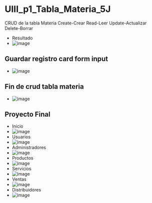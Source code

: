 # UIII_p1_Tabla_Materia_5J
CRUD de la tabla Materia  Create-Crear Read-Leer Update-Actualizar Delete-Borrar
- Resultado
- ![image](https://github.com/user-attachments/assets/7821df2f-78b8-4809-82d3-5cb29ab2b102)
## Guardar registro card form input
- ![image](https://github.com/user-attachments/assets/5cc111e8-2045-4527-ab33-0f75bd9d6a59)

## Fin de crud tabla materia
- ![image](https://github.com/user-attachments/assets/0dded2c0-8a98-4762-82fd-982e2570d99d)

## Proyecto Final
- Inicio
- ![image](https://github.com/user-attachments/assets/fce26df8-eb7c-4333-b9e0-4fddb14bde70)
- Usuarios
- ![image](https://github.com/user-attachments/assets/732d1734-eeae-4b6d-b0b8-ce88bf1b372a)
- Administradores
- ![image](https://github.com/user-attachments/assets/841e026e-3902-49d6-8419-108e9c0e1151)
- Productos
- ![image](https://github.com/user-attachments/assets/f86d8eaf-0406-4d83-a371-88e5b5a6f62e)
- Servicios
- ![image](https://github.com/user-attachments/assets/c73977ba-f892-48ff-9dee-3b7e77dbd7c1)
- Ventas
- ![image](https://github.com/user-attachments/assets/87f81059-fd5f-4012-94ac-e93199d9fa77)
- Distribuidores
- ![image](https://github.com/user-attachments/assets/b9456f0c-20a9-4ffc-9ef2-db9e3ba5afb6)
